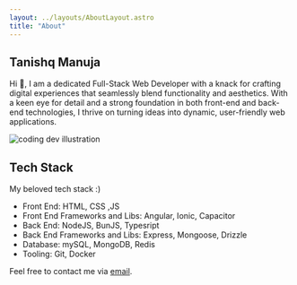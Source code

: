 ```yaml
---
layout: ../layouts/AboutLayout.astro
title: "About"
---
```


## Tanishq Manuja

Hi 👋, I am a dedicated Full-Stack Web Developer with a knack for crafting digital experiences that seamlessly blend functionality and aesthetics. With a keen eye for detail and a strong foundation in both front-end and back-end technologies, I thrive on turning ideas into dynamic, user-friendly web applications.

<div>
  <img src="/assets/dev.svg" class="sm:w-1/2 mx-auto" alt="coding dev illustration">
</div>

## Tech Stack

My beloved tech stack :)

- Front End: HTML, CSS ,JS
- Front End Frameworks and Libs: Angular, Ionic, Capacitor
- Back End: NodeJS, BunJS, Typesript
- Back End Frameworks and Libs: Express, Mongoose, Drizzle
- Database: mySQL, MongoDB, Redis
- Tooling: Git, Docker

Feel free to contact me via [email](mailto:tanishqmanuja@gmail.com).
